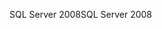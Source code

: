 <span data-ttu-id="04af0-101">SQL Server 2008</span><span class="sxs-lookup"><span data-stu-id="04af0-101">SQL Server 2008</span></span>